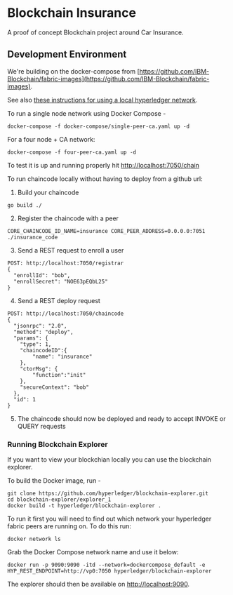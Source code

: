 # Blockchain Insurance

A proof of concept Blockchain project around Car Insurance.

## Development Environment

We're building on the docker-compose from [https://github.com/IBM-Blockchain/fabric-images](https://github.com/IBM-Blockchain/fabric-images).

See also [these instructions for using a local hyperledger network](https://github.com/IBM-Blockchain/marbles/blob/master/docs/use_local_hyperledger.md).

To run a single node network using Docker Compose -

```
docker-compose -f docker-compose/single-peer-ca.yaml up -d
```

For a four node + CA network:

```
docker-compose -f four-peer-ca.yaml up -d
```

To test it is up and running properly hit [http://localhost:7050/chain](http://localhost:7050/chain)

To run chaincode locally without having to deploy from a github url:

1) Build your chaincode

```
go build ./
```

2) Register the chaincode with a peer

```
CORE_CHAINCODE_ID_NAME=insurance CORE_PEER_ADDRESS=0.0.0.0:7051 ./insurance_code
```

3) Send a REST request to enroll a user

```
POST: http://localhost:7050/registrar
{
  "enrollId": "bob",
  "enrollSecret": "NOE63pEQbL25"
}
```

4) Send a REST deploy request

```
POST: http://localhost:7050/chaincode
{
  "jsonrpc": "2.0",
  "method": "deploy",
  "params": {
    "type": 1,
    "chaincodeID":{
        "name": "insurance"
    },
    "ctorMsg": {
        "function":"init"
    },
    "secureContext": "bob"
  },
  "id": 1
}
```

5) The chaincode should now be deployed and ready to accept INVOKE or QUERY requests

### Running Blockchain Explorer

If you want to view your blockchian locally you can use the blockchain explorer.

To build the Docker image, run -

```
git clone https://github.com/hyperledger/blockchain-explorer.git
cd blockchain-explorer/explorer_1
docker build -t hyperledger/blockchain-explorer .
```

To run it first you will need to find out which network your hyperledger fabric peers are running on.
To do this run:

```
docker network ls
```

Grab the Docker Compose network name and use it below:

```
docker run -p 9090:9090 -itd --network=dockercompose_default -e HYP_REST_ENDPOINT=http://vp0:7050 hyperledger/blockchain-explorer
```

The explorer should then be available on [http://localhost:9090](http://localhost:9090).

